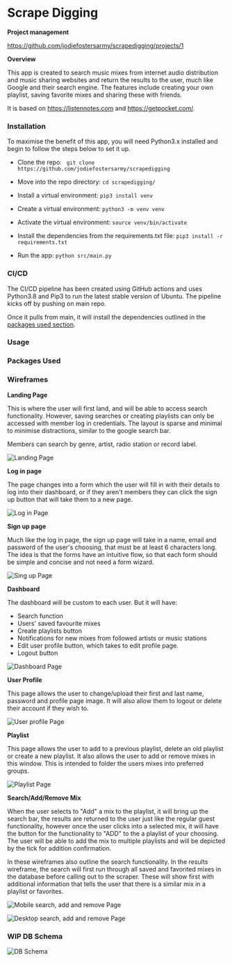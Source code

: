 # Scrape Digging

**Project management**  

https://github.com/jodiefostersarmy/scrapedigging/projects/1

**Overview**  

This app is created to search music mixes from internet audio distribution and music sharing websites and return the results to the user, much like Google and their search engine. The features include creating your own playlist, saving favorite mixes and sharing these with friends.

It is based on https://listennotes.com and https://getpocket.com/. 

### Installation
To maximise the benefit of this app, you will need Python3.x installed and begin to follow the steps below to set it up.  

- Clone the repo: ``` git clone https://github.com/jodiefostersarmy/scrapedigging```

- Move into the repo directory: ```cd scrapedigging/```
- Install a virtual environment: ```pip3 install venv```
- Create a virtual environment: ```python3 -m venv venv```
- Activate the virtual environment: ```source venv/bin/activate```
- Install the dependencies from the requirements.txt file: ```pip3 install -r requirements.txt```
- Run the app: ```python src/main.py```  

### CI/CD
The CI/CD pipeline has been created using GitHub actions and uses Python3.8 and Pip3 to run the latest stable version of Ubuntu. The pipeline kicks off by pushing on main repo.

Once it pulls from main, it will install the dependencies outlined in the [packages used section](#packages-used).  

### Usage

### Packages Used


### Wireframes
**Landing Page**  

This is where the user will first land, and will be able to access search functionality. However, saving searches or creating playlists can only be accessed with member log in credentials. The layout is sparse and minimal to minimise distractions, similar to the google search bar. 

Members can search by genre, artist, radio station or record label.

![Landing Page](/docs/wireframes/1.png)

**Log in page**  

The page changes into a form which the user will fill in with their details to log into their dashboard, or if they aren't members they can click the sign up button that will take them to a new page.

![Log in Page](/docs/wireframes/2.png)

**Sign up page**  

Much like the log in page, the sign up page will take in a name, email and password of the user's choosing, that must be at least 6 characters long. The idea is that the forms have an intuitive flow, so that each form should be simple and concise and not need a form wizard.

![Sing up Page](/docs/wireframes/3.png)

**Dashboard**  

The dashboard will be custom to each user.
But it will have:
  - Search function
  - Users' saved favourite mixes
  - Create playlists button
  - Notifications for new mixes from followed artists or music stations
  - Edit user profile button, which takes to edit profile page.
  - Logout button

![Dashboard Page](/docs/wireframes/4.jpg)

**User Profile**

This page allows the user to change/upload their first and last name, password and profile page image. It will also allow them to logout or delete their account if they wish to. 

![User profile Page](/docs/wireframes/5.png)

**Playlist**  

This page allows the user to add to a previous playlist, delete an old playlist or create a new playlist. It also allows the user to add or remove mixes in this window. This is intended to folder the users mixes into preferred groups.

![Playlist Page](/docs/wireframes/6.jpg)

**Search/Add/Remove Mix**

When the user selects to "Add" a mix to the playlist, it will bring up the search bar, the results are returned to the user just like the regular guest functionality, however once the user clicks into a selected mix, it will have the button for the functionality to "ADD" to the a playlist of your choosing. The user will be able to add the mix to multiple playlists and will be depicted by the tick for addition confirmation.

In these wireframes also outline the search functionality. In the results wireframe, the search will first run through all saved and favorited mixes in the database before calling out to the scraper. These will show first with additional information that tells the user that there is a similar mix in a playlist or favorites.

![Mobile search, add and remove Page](/docs/wireframes/7.jpg)

![Desktop search, add and remove Page](/docs/wireframes/8.jpg)

### WIP DB Schema  
![DB Schema](/docs/db/dbschema.png)
